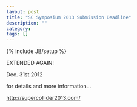 ```yaml
---
layout: post
title: "SC Symposium 2013 Submission Deadline"
description: ""
category:
tags: []
---
```

{% include JB/setup %}

EXTENDED AGAIN!

Dec. 31st 2012

for details and more information…

<a href="http://supercollider2013.com/">http://supercollider2013.com/</a>

